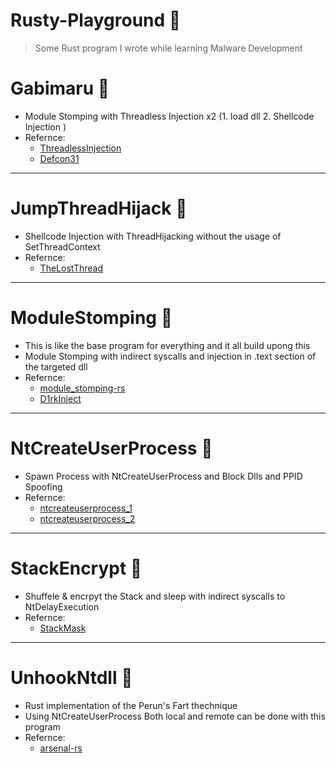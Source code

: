 # Rusty-Playground :crab:
> Some Rust program I wrote while learning Malware Development 

# Gabimaru :pushpin:
  - Module Stomping with Threadless Injection x2 (1. load dll 2. Shellcode Injection )
  - Refernce:
    - [ThreadlessInjection](https://github.com/0prrr/Malwear-Sweet/tree/main/ThreadlessInjection)
    - [Defcon31](https://github.com/OtterHacker/Conferences/tree/main/Defcon31)
---
# JumpThreadHijack :pushpin:
  - Shellcode Injection with ThreadHijacking without the usage of SetThreadContext
  - Refernce:
    - [TheLostThread](https://github.com/0prrr/Malwear-Sweet/tree/main/TheLostThread)
---
# ModuleStomping :pushpin:
  - This is like the base program for everything and it all build upong this
  - Module Stomping with indirect syscalls and injection in .text section of the targeted dll
  - Refernce:
    - [module_stomping-rs](https://github.com/memN0ps/arsenal-rs/tree/main/module_stomping-rs)
    - [D1rkInject](https://github.com/TheD1rkMtr/D1rkInject)
---
# NtCreateUserProcess :pushpin:
  - Spawn Process with NtCreateUserProcess and Block Dlls and PPID Spoofing
  - Refernce:
    - [ntcreateuserprocess_1](https://offensivedefence.co.uk/posts/ntcreateuserprocess/)
    - [ntcreateuserprocess_2](https://captmeelo.com/redteam/maldev/2022/05/10/ntcreateuserprocess.html)   
---
# StackEncrypt :pushpin:
  - Shuffele & encrpyt the Stack and sleep with indirect syscalls to NtDelayExecution
  - Refernce:
    - [StackMask](https://github.com/WKL-Sec/StackMask) 
---
# UnhookNtdll :pushpin:
  - Rust implementation of the Perun's Fart thechnique
  - Using NtCreateUserProcess Both local and remote can be done with this program
  - Refernce:
    - [arsenal-rs](https://github.com/memN0ps/arsenal-rs)
